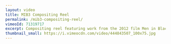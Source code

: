 ```yaml
---
layout: video
title: MIB3 Compositing Reel
permalink: /mib3-compositing-reel/
vimeoId: 71319717
excerpt: Compositing reel featuring work from the 2012 film Men in Black 3.  I was the Show Compositing Lead at Sony Pictures Imageworks.
thumbnail_small: https://i.vimeocdn.com/video/444843507_100x75.jpg
---
```

